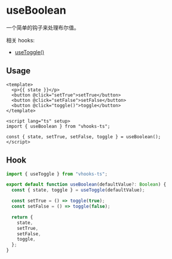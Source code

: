 # useBoolean

一个简单的钩子来处理布尔值。

相关 hooks:

- [useToggle()](useToggle)

## Usage

```vue
<template>
  <p>{{ state }}</p>
  <button @click="setTrue">setTrue</button>
  <button @click="setFalse">setFalse</button>
  <button @click="toggle()">toggle</button>
</template>

<script lang="ts" setup>
import { useBoolean } from "vhooks-ts";

const { state, setTrue, setFalse, toggle } = useBoolean();
</script>
```

## Hook

```js
import { useToggle } from "vhooks-ts";

export default function useBoolean(defaultValue?: Boolean) {
  const { state, toggle } = useToggle(defaultValue);

  const setTrue = () => toggle(true);
  const setFalse = () => toggle(false);

  return {
    state,
    setTrue,
    setFalse,
    toggle,
  };
}
```
